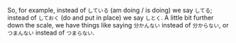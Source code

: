 So, for example, instead of `している` (am doing / is doing) we say `してる`; instead of `しておく` (do and put in place) we say `しとく`. A little bit further down the scale, we have things like saying `分かんない` instead of `分からない`, or `つまんない` instead of `つまらない`.